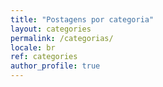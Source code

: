 ```yaml
---
title: "Postagens por categoria"
layout: categories
permalink: /categorias/
locale: br
ref: categories
author_profile: true
---
```

